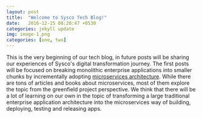 ```yaml
---
layout: post
title:  "Welcome to Sysco Tech Blog!"
date:   2016-12-15 08:20:47 +0530
categories: jekyll update
img: image-1.png
categories: [one, two]
---
```

This is the very beginning of our tech blog, in future posts will be sharing our experiences of Sysco's digital transformation journey.
The first posts will be focused on breaking monolithic enterprise applications into smaller chunks by incrementally adopting [microservices architecture][msa-wikipedia].
While there are tons of articles and books about microservices, most of them explore the topic from the greenfield project perspective.
We think that there will be a lot of learning on our own in the topic of transforming a large traditional enterprise application architecture into the microservices way of building, deploying, testing and releasing apps.


[msa-wikipedia]: https://en.wikipedia.org/wiki/Microservices
